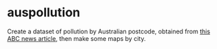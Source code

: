 # auspollution

Create a dataset of pollution by Australian postcode, obtained from [this ABC news article](https://www.abc.net.au/news/2018-11-16/australian-pollution-mapped-by-postcodes/10478620), then make some maps by city.

